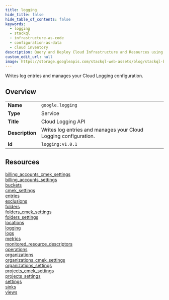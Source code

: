 ```yaml
---
title: logging
hide_title: false
hide_table_of_contents: false
keywords:
  - logging
  - stackql
  - infrastructure-as-code
  - configuration-as-data
  - cloud inventory
description: Query and Deploy Cloud Infrastructure and Resources using SQL
custom_edit_url: null
image: https://storage.googleapis.com/stackql-web-assets/blog/stackql-blog-post-featured-image.png
---
```

Writes log entries and manages your Cloud Logging configuration.  
    

## Overview
<table><tbody>
<tr><td><b>Name</b></td><td><code>google.logging</code></td></tr>
<tr><td><b>Type</b></td><td>Service</td></tr>
<tr><td><b>Title</b></td><td>Cloud Logging API</td></tr>
<tr><td><b>Description</b></td><td>Writes log entries and manages your Cloud Logging configuration.</td></tr>
<tr><td><b>Id</b></td><td><code>logging:v1.0.1</code></td></tr>
</tbody></table>

## Resources
<div class="row">
<div class="providerDocColumn">
<a href="/providers/google/logging/billing_accounts_cmek_settings/">billing_accounts_cmek_settings</a><br />
<a href="/providers/google/logging/billing_accounts_settings/">billing_accounts_settings</a><br />
<a href="/providers/google/logging/buckets/">buckets</a><br />
<a href="/providers/google/logging/cmek_settings/">cmek_settings</a><br />
<a href="/providers/google/logging/entries/">entries</a><br />
<a href="/providers/google/logging/exclusions/">exclusions</a><br />
<a href="/providers/google/logging/folders/">folders</a><br />
<a href="/providers/google/logging/folders_cmek_settings/">folders_cmek_settings</a><br />
<a href="/providers/google/logging/folders_settings/">folders_settings</a><br />
<a href="/providers/google/logging/locations/">locations</a><br />
<a href="/providers/google/logging/logging/">logging</a><br />
<a href="/providers/google/logging/logs/">logs</a><br />
</div>
<div class="providerDocColumn">
<a href="/providers/google/logging/metrics/">metrics</a><br />
<a href="/providers/google/logging/monitored_resource_descriptors/">monitored_resource_descriptors</a><br />
<a href="/providers/google/logging/operations/">operations</a><br />
<a href="/providers/google/logging/organizations/">organizations</a><br />
<a href="/providers/google/logging/organizations_cmek_settings/">organizations_cmek_settings</a><br />
<a href="/providers/google/logging/organizations_settings/">organizations_settings</a><br />
<a href="/providers/google/logging/projects_cmek_settings/">projects_cmek_settings</a><br />
<a href="/providers/google/logging/projects_settings/">projects_settings</a><br />
<a href="/providers/google/logging/settings/">settings</a><br />
<a href="/providers/google/logging/sinks/">sinks</a><br />
<a href="/providers/google/logging/views/">views</a><br />
</div>
</div>
